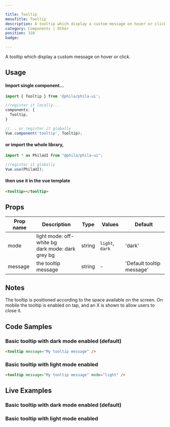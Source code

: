 ```yaml
---

title: Tooltip
menuTitle: Tooltip
description: A tooltip which display a custom message on hover or click.
category: Components | Other
position: 310
badge:

---
```


A tooltip which display a custom message on hover or click.

## Usage

#### Import single component...

```js
import { Tooltip } from '@phila/phila-ui';

//register it locally...
components: {
  Tooltip,
}

//... or register it globally
Vue.component('tooltip', Tooltip);
```

#### or import the whole library,

```js
import * as PhilaUI from "@phila/phila-ui";

//register it globally
Vue.use(PhilaUI);
```

#### then use it in the vue template

```html
<tooltip></tooltip>
```

## Props

| Prop name | Description                                         | Type   | Values          | Default                   |
| --------- | --------------------------------------------------- | ------ | --------------- | ------------------------- |
| mode      | light mode: off-white bg<br>dark mode: dark grey bg | string | `light`, `dark` | 'dark'                    |
| message   | the tooltip message                                 | string | -               | 'Default tooltip message' |

## Notes

The tooltip is positioned according to the space available on the screen. On mobile the tooltip is enabled on tap, and an X is shown to allow users to close it.

## Code Samples

### Basic tooltip with dark mode enabled (default)

```html
<tooltip message="My tooltip message" />
```

### Basic tooltip with light mode enabled

```html
<tooltip message="My tooltip message" mode="light" />
```

## Live Examples

### Basic tooltip with dark mode enabled (default)

<example name="Tooltip1" height="300"></example>

### Basic tooltip with light mode enabled

<example name="Tooltip2" height="300"></example>
